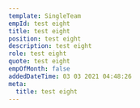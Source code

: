```yaml
---
template: SingleTeam
empId: test eight
title: test eight
position: test eight
description: test eight
role: test eight
quote: test eight
empOfMonth: false
addedDateTime: 03 03 2021 04:48:26
meta:
  title: test eight
---
```

